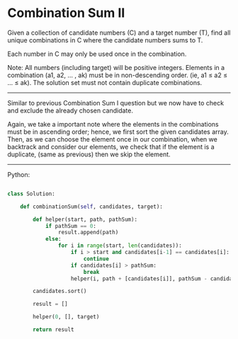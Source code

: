 # Combination Sum II

Given a collection of candidate numbers (C) and a target number (T), find all
unique combinations in C where the candidate numbers sums to T.

Each number in C may only be used once in the combination.

 Note:
 All numbers (including target) will be positive integers.
 Elements in a combination (a1, a2, … , ak) must be in non-descending order.
 (ie, a1 ≤ a2 ≤ … ≤ ak).
 The solution set must not contain duplicate combinations.

---

Similar to previous Combination Sum I question but we now have to check and
exclude the already chosen candidate.

Again, we take a important note where the elements in the combinations must be
in ascending order; hence, we first sort the given candidates array. Then, as
we can choose the element once in our combination, when we backtrack and
consider our elements, we check that if the element is a duplicate, (same as
previous) then we skip the element.

---

Python:

```python

class Solution:

    def combinationSum(self, candidates, target):

        def helper(start, path, pathSum):
            if pathSum == 0:
                result.append(path)
            else:
                for i in range(start, len(candidates)):
                    if i > start and candidates[i-1] == candidates[i]:
                        continue
                    if candidates[i] > pathSum:
                        break
                    helper(i, path + [candidates[i]], pathSum - candidates[i])

        candidates.sort()

        result = []

        helper(0, [], target)

        return result

```
